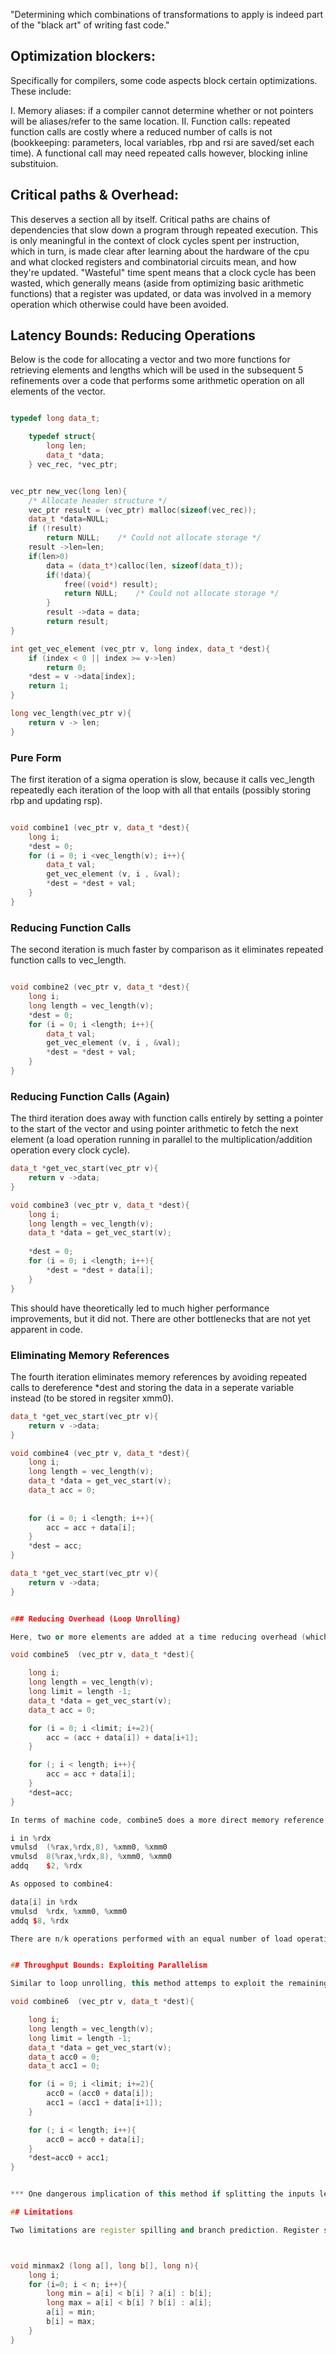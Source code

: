 "Determining which combinations of transformations to apply is indeed part of the "black art" of writing fast code."


## Optimization blockers:

Specifically for compilers, some code aspects block certain optimizations. These include:

I.  Memory aliases: if a compiler cannot determine whether or not pointers will be aliases/refer to the same location.
II. Function calls: repeated function calls are costly where a reduced number of  calls is not (bookkeeping: parameters, local variables, rbp and rsi are saved/set each time). A functional call may need repeated calls however, blocking inline substituion.


## Critical paths & Overhead: 

This deserves a section all by itself. Critical paths are chains of dependencies that slow down a program through repeated execution. This is only meaningful in the context of clock cycles spent per instruction, which in turn, is made clear after learning about the hardware of the cpu and what clocked registers and combinatorial circuits mean, and how they're updated. "Wasteful" time spent means that a clock cycle has been wasted, which generally means (aside from optimizing basic arithmetic functions) that a register was updated, or data was involved in a memory operation which otherwise could have been avoided. 


## Latency Bounds: Reducing Operations

Below is the code for allocating a vector and two more functions for retrieving elements and lengths which will be used in the subsequent 5 refinements over a code that performs some arithmetic operation on all elements of the vector.

```c++

typedef long data_t;

    typedef struct{
        long len;
        data_t *data;
    } vec_rec, *vec_ptr;


vec_ptr new_vec(long len){
    /* Allocate header structure */
    vec_ptr result = (vec_ptr) malloc(sizeof(vec_rec));
    data_t *data=NULL;
    if (!result)
        return NULL;    /* Could not allocate storage */
    result ->len=len;
    if(len>0)
        data = (data_t*)calloc(len, sizeof(data_t));
        if(!data){
            free((void*) result);
            return NULL;    /* Could not allocate storage */
        }
        result ->data = data;
        return result; 
}

int get_vec_element (vec_ptr v, long index, data_t *dest){
    if (index < 0 || index >= v->len)
        return 0;
    *dest = v ->data[index];
    return 1;
}

long vec_length(vec_ptr v){
    return v -> len;
}
```

### Pure Form

The first iteration of a sigma operation is slow, because it calls vec_length repeatedly each iteration of the loop with all that entails (possibly storing rbp and updating rsp).

```c++

void combine1 (vec_ptr v, data_t *dest){
    long i;
    *dest = 0;
    for (i = 0; i <vec_length(v); i++){
        data_t val;
        get_vec_element (v, i , &val);
        *dest = *dest + val;
    }
}
```


### Reducing Function Calls

The second iteration is much faster by comparison as it eliminates repeated function calls to vec_length.

```c++

void combine2 (vec_ptr v, data_t *dest){
    long i;
    long length = vec_length(v);
    *dest = 0;
    for (i = 0; i <length; i++){
        data_t val;
        get_vec_element (v, i , &val);
        *dest = *dest + val;
    }
}
```

### Reducing Function Calls (Again)

The third iteration does away with function calls entirely by setting a pointer to the start of the vector and using pointer arithmetic to fetch the next element (a load operation running in parallel to the multiplication/addition operation every clock cycle).

```c++
data_t *get_vec_start(vec_ptr v){
    return v ->data;
}

void combine3 (vec_ptr v, data_t *dest){
    long i;
    long length = vec_length(v);
    data_t *data = get_vec_start(v);
    
    *dest = 0;
    for (i = 0; i <length; i++){
        *dest = *dest + data[i];
    }
}
```

This should have theoretically led to much higher performance improvements, but it did not. There are other bottlenecks that are not yet apparent in code.

### Eliminating Memory References

The fourth iteration eliminates memory references by avoiding repeated calls to dereference *dest and storing the data in a seperate variable instead (to be stored in regsiter xmm0).
```c++
data_t *get_vec_start(vec_ptr v){
    return v ->data;
}

void combine4 (vec_ptr v, data_t *dest){
    long i;
    long length = vec_length(v);
    data_t *data = get_vec_start(v);
    data_t acc = 0;
    
    
    for (i = 0; i <length; i++){
        acc = acc + data[i];
    }
    *dest = acc;
}
```
```c++
data_t *get_vec_start(vec_ptr v){
    return v ->data;
}


### Reducing Overhead (Loop Unrolling)

Here, two or more elements are added at a time reducing overhead (which probably involves branch prediction and something else that happens within the loop aside from termination/initiation):

void combine5  (vec_ptr v, data_t *dest){

    long i;
    long length = vec_length(v);
    long limit = length -1;
    data_t *data = get_vec_start(v);
    data_t acc = 0;

    for (i = 0; i <limit; i+=2){
        acc = (acc + data[i]) + data[i+1];
    }

    for (; i < length; i++){
        acc = acc + data[i];
    }
    *dest=acc;
}

In terms of machine code, combine5 does a more direct memory reference:

i in %rdx
vmulsd  (%rax,%rdx,8), %xmm0, %xmm0
vmulsd  8(%rax,%rdx,8), %xmm0, %xmm0
addq    $2, %rdx

As opposed to combine4:

data[i] in %rdx
vmulsd  %rdx, %xmm0, %xmm0
addq $8, %rdx

There are n/k operations performed with an equal number of load operations which maintains a throughput bound on all operations, but the overhead is reduced by n/k


## Throughput Bounds: Exploiting Parallelism

Similar to loop unrolling, this method attemps to exploit the remaining number of functional units. The code below performs an operation on the odd and even indices of the vector in parallel.

void combine6  (vec_ptr v, data_t *dest){

    long i;
    long length = vec_length(v);
    long limit = length -1;
    data_t *data = get_vec_start(v);
    data_t acc0 = 0;
    data_t acc1 = 0;

    for (i = 0; i <limit; i+=2){
        acc0 = (acc0 + data[i]);
        acc1 = (acc1 + data[i+1]);
    }

    for (; i < length; i++){
        acc0 = acc0 + data[i];
    }
    *dest=acc0 + acc1;
}


*** One dangerous implication of this method if splitting the inputs leads to overflow, such as the case where the majority of elements are very high on even indices, and very low on odd indices and the operation is multiplication. Be mindful.

## Limitations

Two limitations are register spilling and branch prediction. Register spilling is where the number of available registers is exhausted and the CPU has to resort to memory loading and storing. The cure is to simply not assume that higher loop unrolling is automatically better and to be mindful. Branch prediciton may be fixed (if it is indeed an issue. It may not be.) by writing code that directly translates to a conditional move:



void minmax2 (long a[], long b[], long n){
    long i;
    for (i=0; i < n; i++){
        long min = a[i] < b[i] ? a[i] : b[i];
        long max = a[i] < b[i] ? b[i] : a[i];
        a[i] = min;
        b[i] = max;
    }
}

